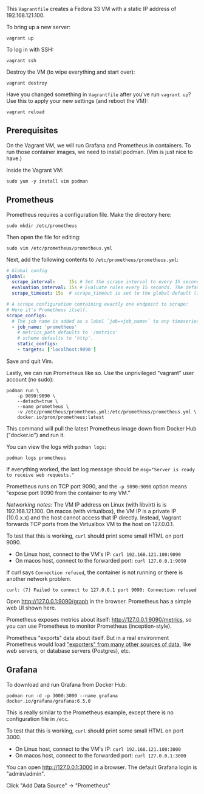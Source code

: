 This `Vagrantfile` creates a Fedora 33 VM with a static IP address of 192.168.121.100.

To bring up a new server:

```
vagrant up
```

To log in with SSH:

```
vagrant ssh
```

Destroy the VM (to wipe everything and start over):

```
vagrant destroy
```

Have you changed something in `Vagrantfile` after you've run `vagrant up`? Use
this to apply your new settings (and reboot the VM):

```
vagrant reload
```

## Prerequisites

On the Vagrant VM, we will run Grafana and Prometheus in containers. To run those container images, we need to install podman. (Vim is just nice to have.)

Inside the Vagrant VM:

```
sudo yum -y install vim podman
```

## Prometheus

Prometheus requires a configuration file. Make the directory here:

```
sudo mkdir /etc/prometheus
```

Then open the file for editing:
```
sudo vim /etc/prometheus/prometheus.yml
```

Next, add the following contents to `/etc/prometheus/prometheus.yml`:

```yaml
# Global config
global:
  scrape_interval:     15s # Set the scrape interval to every 15 seconds. Default is every 1 minute.
  evaluation_interval: 15s # Evaluate rules every 15 seconds. The default is every 1 minute.
  scrape_timeout: 15s  # scrape_timeout is set to the global default (10s).

# A scrape configuration containing exactly one endpoint to scrape:
# Here it's Prometheus itself.
scrape_configs:
  # The job name is added as a label `job=<job_name>` to any timeseries scraped from this config.
  - job_name: 'prometheus'
    # metrics_path defaults to '/metrics'
    # scheme defaults to 'http'.
    static_configs:
    - targets: ['localhost:9090']
```

Save and quit Vim.

Lastly, we can run Prometheus like so. Use the unprivileged "vagrant" user account (no sudo):

```
podman run \
    -p 9090:9090 \
    --detach=true \
    --name prometheus \
    -v /etc/prometheus/prometheus.yml:/etc/prometheus/prometheus.yml \
    docker.io/prom/prometheus:latest
```

This command will pull the latest Prometheus image down from Docker Hub
("docker.io") and run it.

You can view the logs with `podman logs`:

```
podman logs prometheus
```

If everything worked, the last log message should be `msg="Server is ready to
receive web requests."`

Prometheus runs on TCP port 9090, and the `-p 9090:9090` option means "expose port 9090 from the container to my VM."

*Networking notes*: The VM IP address on Linux (with libvirt) is is 192.168.121.100. On macos (with virtualbox), the VM IP is a private IP (10.0.x.x) and the host cannot access that IP directly. Instead, Vagrant forwards TCP ports from the Virtualbox VM to the host on 127.0.0.1.

To test that this is working, `curl` should print some small HTML on port 9090.

* On Linux host, connect to the VM's IP: `curl 192.168.121.100:9090`
* On macos host, connect to the forwarded port: `curl 127.0.0.1:9090`

If curl says `Connection refused`, the container is not running or there is another network problem.

```
curl: (7) Failed to connect to 127.0.0.1 port 9090: Connection refused
```

Open http://127.0.0.1:9090/graph in the browser. Prometheus has a simple web UI shown here.

Prometheus exposes metrics about itself: http://127.0.0.1:9090/metrics,
so you can use Prometheus to monitor Prometheus (inception-style). 

Prometheus "exports" data about itself. But in a real environment Prometheus
would load ["exporters" from many other sources of
data](https://prometheus.io/docs/instrumenting/exporters/), like web servers,
or database servers (Postgres), etc.

## Grafana

To download and run Grafana from Docker Hub:

```
podman run -d -p 3000:3000 --name grafana docker.io/grafana/grafana:6.5.0
```

This is really similar to the Prometheus example, except there is no
configuration file in `/etc`.

To test that this is working, `curl` should print some small HTML on port 3000.

* On Linux host, connect to the VM's IP: `curl 192.168.121.100:3000`
* On macos host, connect to the forwarded port: `curl 127.0.0.1:3000`

You can open http://127.0.0.1:3000 in a browser. The default Grafana login is "admin/admin".

Click "Add Data Source" -> "Prometheus"
